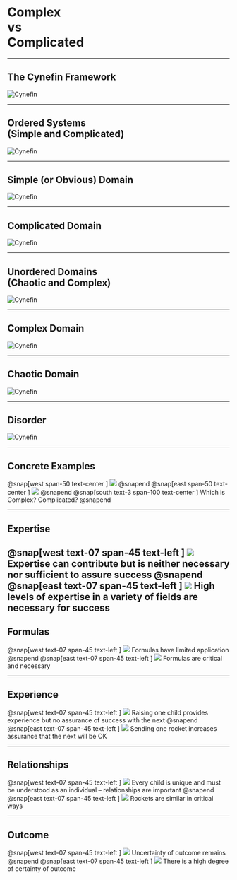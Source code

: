 
# Complex<br>vs<br>Complicated
---
## The Cynefin Framework
![Cynefin](assets/img/cynefin.png)

---
## Ordered Systems<br>(Simple and Complicated)
![Cynefin](assets/img/cynefin.png)

---
## Simple (or Obvious) Domain
![Cynefin](assets/img/cynefin.png)

---
## Complicated Domain
![Cynefin](assets/img/cynefin.png)

---
## Unordered Domains<br>(Chaotic and Complex)
![Cynefin](assets/img/cynefin.png)

---
## Complex Domain
![Cynefin](assets/img/cynefin.png)

---
## Chaotic Domain
![Cynefin](assets/img/cynefin.png)

---
## Disorder
![Cynefin](assets/img/cynefin.png)

---
## Concrete Examples
@snap[west span-50 text-center ]
![](assets/img/child.png)
@snapend
@snap[east span-50 text-center ]
![](assets/img/rocket.png)
@snapend
@snap[south text-3 span-100 text-center ]
Which is Complex? Complicated?
@snapend

---
## Expertise
@snap[west text-07 span-45 text-left ]
![](assets/img/child.png)
Expertise can contribute but is neither necessary nor sufficient to assure success
@snapend
@snap[east text-07 span-45 text-left ]
![](assets/img/rocket.png)
High levels of expertise in a variety of fields are necessary for success
---
## Formulas
@snap[west text-07 span-45 text-left ]
![](assets/img/child.png)
Formulas have limited application
@snapend
@snap[east text-07 span-45 text-left ]
![](assets/img/rocket.png)
Formulas are critical and necessary

---
## Experience
@snap[west text-07 span-45 text-left ]
![](assets/img/child.png)
Raising one child provides experience but no assurance of success with the next
@snapend
@snap[east text-07 span-45 text-left ]
![](assets/img/rocket.png)
Sending one rocket increases assurance that the next will be OK

---
## Relationships
@snap[west text-07 span-45 text-left ]
![](assets/img/child.png)
Every child is unique and must be understood as an individual – relationships are important
@snapend
@snap[east text-07 span-45 text-left ]
![](assets/img/rocket.png)
Rockets are similar in critical ways

---
## Outcome
@snap[west text-07 span-45 text-left ]
![](assets/img/child.png)
Uncertainty of outcome remains
@snapend
@snap[east text-07 span-45 text-left ]
![](assets/img/rocket.png)
There is a high degree of certainty of outcome
